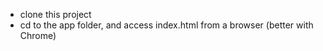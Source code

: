 - clone this project
- cd to the app folder, and access index.html from a browser (better with Chrome)
